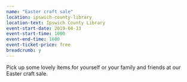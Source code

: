 ```yaml
---
name: "Easter craft sale"
location: ipswich-county-library
location-text: Ipswich County Library
event-start-date: 2019-04-13
event-start-time: 1000
event-end-time: 1600
event-ticket-price: free
breadcrumb: y
---
```


Pick up some lovely items for yourself or your family and friends at our Easter craft sale.
